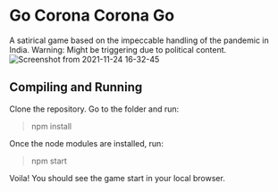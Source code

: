 # Go Corona Corona Go
A satirical game based on the impeccable handling of the pandemic in India. 
Warning: Might be triggering due to political content. 
![Screenshot from 2021-11-24 16-32-45](https://user-images.githubusercontent.com/50495591/143226852-bfa38f6f-cc3c-48f7-bcf7-32c919959da9.png)


## Compiling and Running
Clone the repository.
Go to the folder and run:
  >  npm install
  
Once the node modules are installed, run:
> npm start

Voila! You should see the game start in your local browser.
<!--
# Also find the live app at
https://gocoronacoronago.herokuapp.com/
--!>

